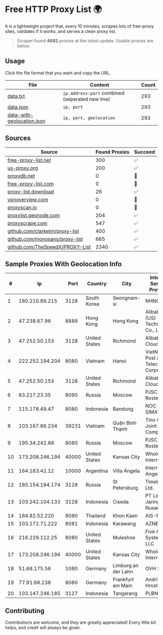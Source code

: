 
# Free HTTP Proxy List 🌍

It is a lightweight project that, every 10 minutes, scrapes lots of free-proxy sites, validates if it works, and serves a clean proxy list.


> Scraper found **4682** proxies at the latest update. Usable proxies are below.

## Usage

Click the file format that you want and copy the URL.


|File|Content|Count|
|----|-------|-----|
|[data.txt](https://raw.githubusercontent.com/themiralay/Proxy-List-World/master/data.txt)|`ip_address:port` combined (seperated new line)|293|
|[data.json](https://raw.githubusercontent.com/themiralay/Proxy-List-World/master/data.json)|`ip, port`|293|
|[data-with-geolocation.json](https://raw.githubusercontent.com/themiralay/Proxy-List-World/master/data-with-geolocation.json)|`ip, port, geolocation`|293|

## Sources

|Source|Found Proxies|Succeed|
|------|-------------|-------|
|[free-proxy-list.net](https://free-proxy-list.net)|300|✅|
|[us-proxy.org](https://www.us-proxy.org)|200|✅|
|[proxydb.net](http://proxydb.net)|0|🚫|
|[free-proxy-list.com](https://free-proxy-list.com/?page=&port=&type%5B%5D=http&type%5B%5D=https&up_time=0&search=Search)|0|🚫|
|[proxy-list.download](https://www.proxy-list.download/HTTP)|26|✅|
|[vpnoverview.com](https://vpnoverview.com/privacy/anonymous-browsing/free-proxy-servers)|0|🚫|
|[proxyscan.io](https://www.proxyscan.io)|0|🚫|
|[proxylist.geonode.com](https://proxylist.geonode.com/api/proxy-list?limit=300&page=1&sort_by=lastChecked&sort_type=desc&protocols=http,https)|204|✅|
|[proxyscrape.com](https://api.proxyscrape.com/v2/?request=displayproxies&protocol=http&timeout=10000&country=all&ssl=all&anonymity=all)|547|✅|
|[github.com/clarketm/proxy-list](https://raw.githubusercontent.com/clarketm/proxy-list/master/proxy-list-raw.txt)|400|✅|
|[github.com/monosans/proxy-list](https://raw.githubusercontent.com/monosans/proxy-list/main/proxies/http.txt)|665|✅|
|[github.com/TheSpeedX/PROXY-List](https://raw.githubusercontent.com/TheSpeedX/PROXY-List/master/http.txt)|2340|✅|


## Sample Proxies With Geolocation Info

|#|Ip|Port|Country|City|Internet Service Provider|
|-|--|----|-------|----|-------------------------|
|1|180.210.89.215|3128|South Korea|Seongnam-si|NHNCLOUD|
|2|47.238.67.96|8888|Hong Kong|Hong Kong|Alibaba (US) Technology Co., Ltd.|
|3|47.252.50.153|3128|United States|Richmond|Alibaba Cloud LLC|
|4|222.252.194.204|8080|Vietnam|Hanoi|VietNam Post and Telecom Corporation|
|5|47.252.50.153|3128|United States|Richmond|Alibaba Cloud LLC|
|6|83.217.23.35|8090|Russia|Moscow|PJSC Rostelecom|
|7|115.178.49.47|8080|Indonesia|Bandung|NOC SIMAYA|
|8|103.167.86.234|39231|Vietnam|Quận Bình Thạnh|Tino Group Joint Stock Company|
|9|195.34.242.88|8080|Russia|Moscow|PJSC Rostelecom|
|10|173.208.246.194|40000|United States|Kansas City|WholeSale Internet|
|11|164.163.42.12|10000|Argentina|Villa Ángela|Interret Villa Angela SRL|
|12|185.154.194.174|3128|Russia|St Petersburg|TimeWeb Ltd.|
|13|103.242.104.133|3128|Indonesia|Ciseda|PT Lintas Jaringan Nusantara|
|14|184.82.52.220|8080|Thailand|Khon Kaen|AIS-Fibre|
|15|103.172.71.222|8081|Indonesia|Karawang|AZNET|
|16|216.229.112.25|8080|United States|Muleshoe|Five Area Systems, LLC|
|17|173.208.246.194|40000|United States|Kansas City|WholeSale Internet|
|18|51.68.175.56|1080|Germany|Limburg an der Lahn|OVH SAS|
|19|77.91.66.238|8080|Germany|Frankfurt am Main|Andrii Hrosh|
|20|103.147.246.185|3127|Indonesia|Tangerang|PLBNET|



## Contributing

Contributions are welcome, and they are greatly appreciated! Every
little bit helps, and credit will always be given.

